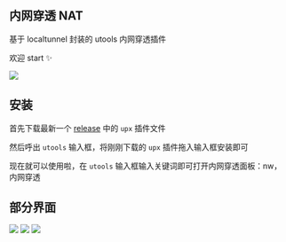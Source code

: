## 内网穿透 NAT

基于 localtunnel 封装的 utools 内网穿透插件

欢迎 start ✨

![](https://cdn.jsdelivr.net/gh/lblblong/image-bed@main/1634030014550QQ%E6%88%AA%E5%9B%BE20211012170819.png)

## 安装

首先下载最新一个 [release](https://github.com/lblblong/nat-utools/releases) 中的 `upx` 插件文件

然后呼出 `utools` 输入框，将刚刚下载的 `upx` 插件拖入输入框安装即可

现在就可以使用啦，在 `utools` 输入框输入关键词即可打开内网穿透面板：nw，内网穿透

## 部分界面

![](https://cdn.jsdelivr.net/gh/lblblong/image-bed@main/1634030014550QQ%E6%88%AA%E5%9B%BE20211012170819.png)
![](https://cdn.jsdelivr.net/gh/lblblong/image-bed@main/1634030036322QQ%E6%88%AA%E5%9B%BE20211012171258.png)
![](https://cdn.jsdelivr.net/gh/lblblong/image-bed@main/1634030047907QQ%E6%88%AA%E5%9B%BE20211012170837.png)
